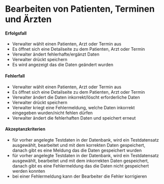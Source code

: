 # Bearbeiten von Patienten, Terminen und Ärzten

#### Erfolgsfall ####

* Verwalter wählt einen Patienten, Arzt oder Termin aus
* Es öffnet sich eine Detailseite zu dem Patienten, Arzt oder Termin
* Verwalter ändert fehlerhafte/ergänzt Daten
* Verwalter drückt speichern
* Es wird angezeigt das die Daten geändert wurden


#### Fehlerfall ####
* Verwalter wählt einen Patienten, Arzt oder Termin aus
* Es öffnet sich eine Detailseite zu dem Patienten, Arzt oder Termin
* Verwalter ändert die Daten inkorrekt/löscht erforderliche Daten
* Verwalter drückt speichern
* Verwalter kriegt eine Fehlermeldung, welche Daten inkorrekt eingegeben wurden/nicht fehlen dürfen
* Verwalter ändert die fehlerhaften Daten und speichert erneut

#### Akzeptanzkriterien ####
*  für vorher angelegte Testdaten in der Datenbank, wird ein Testdatensatz ausgewählt, bearbeitet und mit dem korrekten Daten gespeichert, danach gibt es eine Meldung das die Daten gespeichert wurden
*  für vorher angelegte Testdaten in der Datenbank, wird ein Testdatensatz ausgewählt, bearbeitet und mit dem inkorrekten Daten gespeichert, danach gibt es eine Fehlermeldung das die Daten nicht gespeichert werden konnten
*  bei einer Fehlermeldung kann der Bearbeiter die Fehler korrigieren

